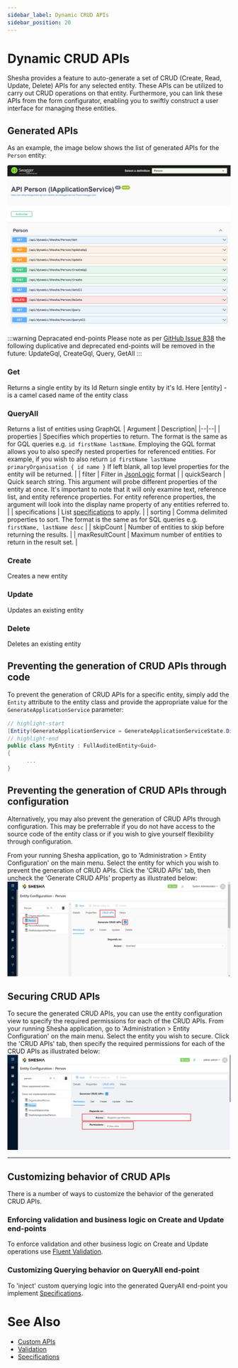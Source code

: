 ```yaml
---
sidebar_label: Dynamic CRUD APIs
sidebar_position: 20
---
```


# Dynamic CRUD APIs

Shesha provides a feature to auto-generate a set of CRUD (Create, Read, Update, Delete) APIs for any selected entity. These APIs can be utilized to carry out CRUD operations on that entity. Furthermore, you can link these APIs from the form configurator, enabling you to swiftly construct a user interface for managing these entities.

## Generated APIs

As an example, the image below shows the list of generated APIs for the `Person` entity:

![Image](./images/crud-apis-swagger.jpg)

:::warning Depracated end-points
Please note as per [GitHub Issue 838](https://github.com/shesha-io/shesha-framework/issues/838) the following duplicative and deprecated end-points will be removed in the future: UpdateGql, CreateGql, Query, GetAll
:::

### Get

Returns a single entity by its Id
Return single entity by it's Id. Here [entity] - is a camel cased name of the entity class

### QueryAll

Returns a list of entities using GraphQL
| Argument | Description|
|--|--|
| properties | Specifies which properties to return. The format is the same as for GQL queries e.g. `id firstName lastName`. Employing the GQL format allows you to also specify nested properties for referenced entities. For example, if you wish to also return `id firstName lastName primaryOrganisation { id name }` If left blank, all top level properties for the entity will be returned. |
| filter | Filter in [JsonLogic](https://jsonlogic.com/) format |
| quickSearch | Quick search string. This argument will probe different properties of the entity at once. It's important to note that it will only examine text, reference list, and entity reference properties. For entity reference properties, the argument will look into the display name property of any entities referred to. |
| specifications | List [specifications](/docs/fundamentals/specifications) to apply. |
| sorting | Comma delimited properties to sort. The format is the same as for SQL queries e.g. `firstName, lastName desc` |
| skipCount | Number of entities to skip before returning the results. |
| maxResultCount | Maximum number of entities to return in the result set. |

### Create

Creates a new entity

### Update

Updates an existing entity

### Delete

Deletes an existing entity

## Preventing the generation of CRUD APIs through code

To prevent the generation of CRUD APIs for a specific entity, simply add the `Entity` attribute to the entity class and provide the appropriate value for the `GenerateApplicationService` parameter:

```csharp
// highlight-start
[Entity(GenerateApplicationService = GenerateApplicationServiceState.DisableGenerateApplicationService)]
// highlight-end
public class MyEntity : FullAuditedEntity<Guid>
{
      ...
}
```

## Preventing the generation of CRUD APIs through configuration

Alternatively, you may also prevent the generation of CRUD APIs through configuration. This may be preferrable if you do not have access to the source code of the entity class or if you wish to give yourself flexibility through configuration.

From your running Shesha application, go to 'Administration > Entity Configuration' on the main menu. Select the entity for which you wish to prevent the generation of CRUD APIs. Click the 'CRUD APIs' tab, then uncheck the 'Generate CRUD APIs' property as illustrated below:
![Image](./images/crud-apis-entityconfigurator-generate.jpg)

## Securing CRUD APIs

To secure the generated CRUD APIs, you can use the entity configuration view to specify the required permissions for each of the CRUD APIs.
From your running Shesha application, go to 'Administration > Entity Configuration' on the main menu. Select the entity you wish to secure. Click the 'CRUD APIs' tab, then specify the required permissions for each of the CRUD APIs as illustrated below:
![Image](./images/crud-apis-entityconfigurator-permissions.jpg)

---

## Customizing behavior of CRUD APIs

There is a number of ways to customize the behavior of the generated CRUD APIs.

### Enforcing validation and business logic on Create and Update end-points

To enforce validation and other business logic on Create and Update operations use [Fluent Validation](/docs/fundamentals/validation#applying-validation-on-auto-generated-crud-apis).

### Customizing Querying behavior on QueryAll end-point

To 'inject' custom querying logic into the generated QueryAll end-point you implement [Specifications](/docs/fundamentals/specifications).

[//]: # "### Customizing Quick Search behavior"
[//]: # "To customize the Quick Search behvior you can implement ??? need to describe way to utilise a custom IQuickSearcher."

# See Also

- [Custom APIs](/docs/back-end-basics/custom-apis)
- [Validation](/docs/fundamentals/validation)
- [Specifications](/docs/fundamentals/specifications)
